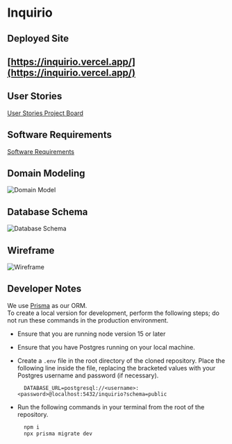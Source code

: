 # Inquirio

## Deployed Site

## [https://inquirio.vercel.app/](https://inquirio.vercel.app/)

## User Stories

[User Stories Project Board](https://github.com/orgs/inquirio/projects/1)

## Software Requirements

[Software Requirements](./Documentation/requirements.md)

## Domain Modeling

![Domain Model](./Documentation/domain-model.png)

## Database Schema

![Database Schema](./Documentation/database-schema.png)

## Wireframe

![Wireframe](./Documentation/wireframe.png)

## Developer Notes

We use [Prisma](https://www.prisma.io/) as our ORM.  
To create a local version for development, perform the following steps; do not run these commands in the production environment.

- Ensure that you are running node version 15 or later
- Ensure that you have Postgres running on your local machine.
- Create a `.env` file in the root directory of the cloned repository. Place the following line inside the file, replacing the bracketed values with your Postgres username and password (if necessary).
  
  ```env
    DATABASE_URL=postgresql://<username>:<password>@localhost:5432/inquirio?schema=public
  ```

- Run the following commands in your terminal from the root of the repository.

  ```bash
    npm i
    npx prisma migrate dev
  ```
